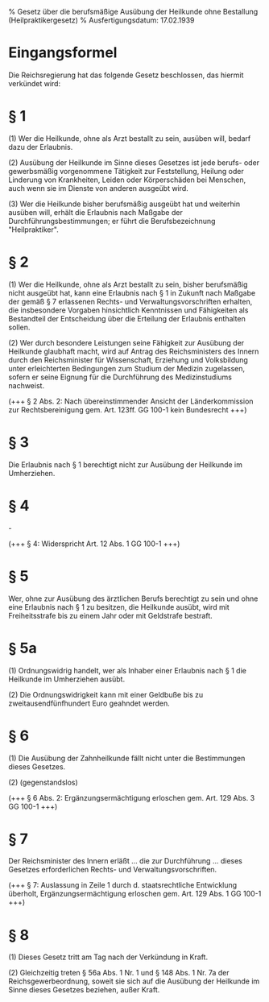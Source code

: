 % Gesetz über die berufsmäßige Ausübung der Heilkunde ohne Bestallung  (Heilpraktikergesetz)
% Ausfertigungsdatum: 17.02.1939
 
# Eingangsformel

Die Reichsregierung hat das folgende Gesetz beschlossen, das hiermit verkündet wird:

# § 1

(1) Wer die Heilkunde, ohne als Arzt bestallt zu sein, ausüben will, bedarf dazu der Erlaubnis.

(2) Ausübung der Heilkunde im Sinne dieses Gesetzes ist jede berufs- oder gewerbsmäßig vorgenommene Tätigkeit zur Feststellung, Heilung oder Linderung von Krankheiten, Leiden oder Körperschäden bei Menschen, auch wenn sie im Dienste von anderen ausgeübt wird.

(3) Wer die Heilkunde bisher berufsmäßig ausgeübt hat und weiterhin ausüben will, erhält die Erlaubnis nach Maßgabe der Durchführungsbestimmungen; er führt die Berufsbezeichnung "Heilpraktiker".

# § 2

(1) Wer die Heilkunde, ohne als Arzt bestallt zu sein, bisher berufsmäßig nicht ausgeübt hat, kann eine Erlaubnis nach § 1 in Zukunft nach Maßgabe der gemäß § 7 erlassenen Rechts- und Verwaltungsvorschriften erhalten, die insbesondere Vorgaben hinsichtlich Kenntnissen und Fähigkeiten als Bestandteil der Entscheidung über die Erteilung der Erlaubnis enthalten sollen.

(2) Wer durch besondere Leistungen seine Fähigkeit zur Ausübung der Heilkunde glaubhaft macht, wird auf Antrag des Reichsministers des Innern durch den Reichsminister für Wissenschaft, Erziehung und Volksbildung unter erleichterten Bedingungen zum Studium der Medizin zugelassen, sofern er seine Eignung für die Durchführung des Medizinstudiums nachweist.

(+++ § 2 Abs. 2: Nach übereinstimmender Ansicht der Länderkommission zur Rechtsbereinigung gem. Art. 123ff. GG 100-1 kein Bundesrecht +++)

# § 3

Die Erlaubnis nach § 1 berechtigt nicht zur Ausübung der Heilkunde im Umherziehen.

# § 4

\-

(+++ § 4: Widerspricht Art. 12 Abs. 1 GG 100-1 +++)

# § 5

Wer, ohne zur Ausübung des ärztlichen Berufs berechtigt zu sein und ohne eine Erlaubnis nach § 1 zu besitzen, die Heilkunde ausübt, wird mit Freiheitsstrafe bis zu einem Jahr oder mit Geldstrafe bestraft.

# § 5a

(1) Ordnungswidrig handelt, wer als Inhaber einer Erlaubnis nach § 1 die Heilkunde im Umherziehen ausübt.

(2) Die Ordnungswidrigkeit kann mit einer Geldbuße bis zu zweitausendfünfhundert Euro geahndet werden.

# § 6

(1) Die Ausübung der Zahnheilkunde fällt nicht unter die Bestimmungen dieses Gesetzes.

(2) (gegenstandslos)

(+++ § 6 Abs. 2: Ergänzungsermächtigung erloschen gem. Art. 129 Abs. 3 GG 100-1 +++)

# § 7

Der Reichsminister des Innern erläßt ... die zur Durchführung ... dieses Gesetzes erforderlichen Rechts- und Verwaltungsvorschriften.

(+++ § 7: Auslassung in Zeile 1 durch d. staatsrechtliche Entwicklung überholt, Ergänzungsermächtigung erloschen gem. Art. 129 Abs. 1 GG 100-1 +++)

# § 8

(1) Dieses Gesetz tritt am Tag nach der Verkündung in Kraft.

(2) Gleichzeitig treten § 56a Abs. 1 Nr. 1 und § 148 Abs. 1 Nr. 7a der Reichsgewerbeordnung, soweit sie sich auf die Ausübung der Heilkunde im Sinne dieses Gesetzes beziehen, außer Kraft.
